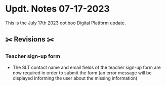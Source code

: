 # Updt. Notes 07-17-2023

This is the July 17th 2023 ootiboo Digital Platform update.

## ✂️ Revisions ✂️

### Teacher sign-up form

- The SLT contact name and email fields of the teacher sign-up form are now required in order 
to submit the form (an error message will be displayed informing the user about the missing information)

